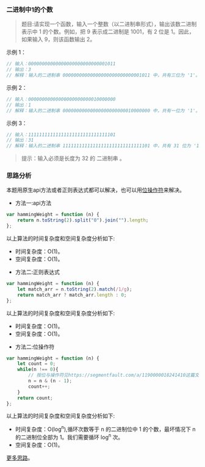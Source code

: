 ### 二进制中1的个数

> 题目:请实现一个函数，输入一个整数（以二进制串形式），输出该数二进制表示中 1 的个数。例如，把 9 表示成二进制是 1001，有 2 位是 1。因此，如果输入 9，则该函数输出 2。

示例 1：

```js
// 输入：00000000000000000000000000001011
// 输出：3
// 解释：输入的二进制串 00000000000000000000000000001011 中，共有三位为 '1'。
```

示例 2：

```js
// 输入：00000000000000000000000010000000
// 输出：1
// 解释：输入的二进制串 00000000000000000000000010000000 中，共有一位为 '1'。
```

示例 3：

```js
// 输入：11111111111111111111111111111101
// 输出：31
// 解释：输入的二进制串 11111111111111111111111111111101 中，共有 31 位为 '1'。
```

> 提示：输入必须是长度为 32 的 二进制串 。

### 思路分析

本题用原生api方法或者正则表达式都可以解决，也可以用[位操作符](https://segmentfault.com/a/1190000018241410)来解决。

- 方法一:api方法

```js
var hammingWeight = function (n) {
    return n.toString(2).split("0").join("").length;
};
```

以上算法的时间复杂度和空间复杂度分析如下:

* 时间复杂度：O(1)。
* 空间复杂度：O(1)。

- 方法二:正则表达式

```js
var hammingWeight = function (n) {
    let match_arr = n.toString(2).match(/1/g);
    return match_arr ? match_arr.length : 0;
};
```

以上算法的时间复杂度和空间复杂度分析如下:

* 时间复杂度：O(1)。
* 空间复杂度：O(1)。

- 方法二:位操作符

```js
var hammingWeight = function (n) {
    let count = 0;
    while(n !== 0){
        // 按位与操作符见https://segmentfault.com/a/1190000018241410这篇文章
        n = n & (n - 1);
        count++;
    }
    return count;
};
```

以上算法的时间复杂度和空间复杂度分析如下:

* 时间复杂度：O(log<sup>n</sup>),循环次数等于 n 的二进制位中 1 的个数，最坏情况下 n 的二进制位全部为 1。我们需要循环 log<sup>n</sup> 次。
* 空间复杂度：O(1)。

[更多思路](https://leetcode.cn/problems/er-jin-zhi-zhong-1de-ge-shu-lcof/solution/er-jin-zhi-zhong-1de-ge-shu-by-leetcode-50bb1/)。




